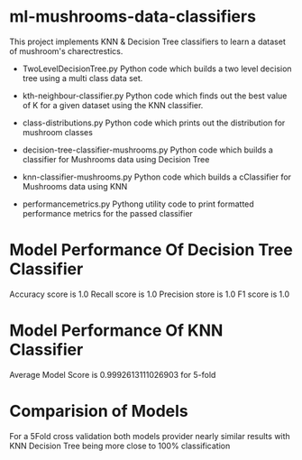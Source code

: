 # ml-mushrooms-data-classifiers
This project implements KNN & Decision Tree classifiers to learn a dataset of mushroom's charectrestics.

- TwoLevelDecisionTree.py
Python code which builds a two level decision tree using a multi class data set.

- kth-neighbour-classifier.py
Python code which finds out the best value of K for a given dataset using the KNN classifier. 

- class-distributions.py 
Python code which prints out the distribution for mushroom classes

- decision-tree-classifier-mushrooms.py 
Python code which builds a classifier for Mushrooms data using Decision Tree

- knn-classifier-mushrooms.py 
Python code which builds a cClassifier for Mushrooms data using KNN

- performancemetrics.py
 Pythong utility code to print formatted performance metrics for the passed classifier

# Model Performance Of Decision Tree Classifier
Accuracy score is 1.0
Recall score is 1.0
Precision store is 1.0
F1 score is 1.0

# Model Performance Of KNN Classifier
Average Model Score is 0.9992613111026903 for 5-fold
 
# Comparision of Models
For a 5Fold cross validation both models provider nearly similar results with KNN Decision Tree being more close to 100% classification
